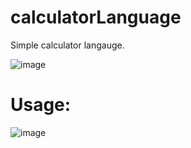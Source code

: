 # calculatorLanguage
Simple calculator langauge.

![image](https://github.com/dek0039/calculatorLanguage/assets/154227154/92ce81ad-c22d-4ff1-9603-171e2ffd39ef)

# Usage:
![image](https://github.com/dek0039/calculatorLanguage/assets/154227154/c687fb9e-3d82-4b65-b12b-152881611bb8)
